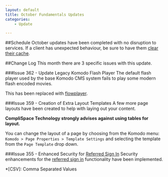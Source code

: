 ```yaml
---
layout: default
title: October Fundamentals Updates
categories:
    - Update

---
```


##Schedule
October updates have been completed with no disruption to services. If a client 
has unexpected behaviour, be sure to have them [clear their cache][Clear Cache].

##Change Log
This month there are 3 specific issues with this update. 

###Issue 362 - Update Legacy Komodo Flash Player
The default flash player used by the base Komodo CMS system fails to play some
modern flash encoded movies.

This has been replaced with [flowplayer](http://flowplayer.org/).

###Issue 359 - Creation of Extra Layout Templates
A few more page layouts have been created to help with laying out your content.

**CompliSpace Technology strongly advises against using tables for layout.**

You can change the layout of a page by choosing from the Komodo menu:
`Komodo > Page Properties > Template Settings` and selecting the template from the
`Page Template` drop down.



###Issue 355 - Enhanced Security for [Referred Sign In]
Security enhancements for the [referred sign in] functionality have been implemented.

[Referred Sign In]: /ReferredSignIn.html
[basic authentication]: http://www.freesoft.org/CIE/RFC/1945/67.htm
[Markdown]: http://daringfireball.net/projects/markdown/
[Markdown Extra]: http://michelf.com/projects/php-markdown/extra/
[Clear Cache]: http://www.wikihow.com/Clear-Your-Browser's-Cache

*[CSV]: Comma Separated Values
